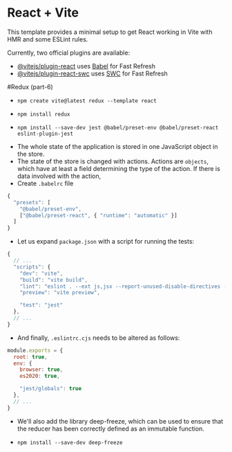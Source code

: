 # React + Vite

This template provides a minimal setup to get React working in Vite with HMR and some ESLint rules.

Currently, two official plugins are available:

- [@vitejs/plugin-react](https://github.com/vitejs/vite-plugin-react/blob/main/packages/plugin-react/README.md) uses [Babel](https://babeljs.io/) for Fast Refresh
- [@vitejs/plugin-react-swc](https://github.com/vitejs/vite-plugin-react-swc) uses [SWC](https://swc.rs/) for Fast Refresh


#Redux (part-6)

* `npm create vite@latest redux --template react`
*  `npm install redux`


* `npm install --save-dev jest @babel/preset-env @babel/preset-react eslint-plugin-jest`
- The whole state of the application is stored in one JavaScript object in the store.
- The state of the store is changed with actions. Actions are `objects`, which have at least a field determining the type of the action. If there is data involved with the action,
- Create `.babelrc` file
```js
{
  "presets": [
    "@babel/preset-env",
    ["@babel/preset-react", { "runtime": "automatic" }]
  ]
}
```
* Let us expand `package.json` with a script for running the tests:

```js
{
  // ...
  "scripts": {
    "dev": "vite",
    "build": "vite build",
    "lint": "eslint . --ext js,jsx --report-unused-disable-directives --max-warnings 0",
    "preview": "vite preview",

    "test": "jest"
  },
  // ...
}
```
- And finally, `.eslintrc.cjs` needs to be altered as follows:

```js
module.exports = {
  root: true,
  env: { 
    browser: true,
    es2020: true,

    "jest/globals": true
  },
  // ...
}
```

- We'll also add the library deep-freeze, which can be used to ensure that the reducer has been correctly defined as an immutable function.
* `npm install --save-dev deep-freeze`
